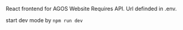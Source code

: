 React frontend for AGOS Website
Requires API. Url definded in .env.  

start dev mode by `npm run dev`